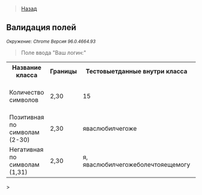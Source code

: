>[Назад](../projects/ProjOne.md)

## Валидация полей
<i><small>Окружение: Chrome Версия 96.0.4664.93</small></i>
 >Поле ввода "Ваш логин:"
>
<table>
<tr><th>Название класса</th><th>Границы</th><th>Тестовыетданные внутри класса</th><th>Тестовые данные на границах</th><th>Пояснение</th></tr>
    <tr><td>Количество символов</td><td>2,30</td><td>15</td><td>1,2,3/29,30,31</td><td>Проверка количества длины символов</td></tr>
    <tr><td>Позитивная по символам (2-30)</td><td>2,30 </td><td>яваслюбилчегоже</td><td>яв, ява, яваслюбилчегожеболечтояещемог, яваслюбилчегожеболечтояещемогу</td><td>Сначала позитив</td></tr>
    <tr><td>Негативная по символам (1,31)</td><td>2,30 </td><td>я, яваслюбилчегожеболечтояещемогу</td><td>я, яваслюбилчегожеболечтояещемогу</td><td>Потом негатив</td></tr>




</table>>